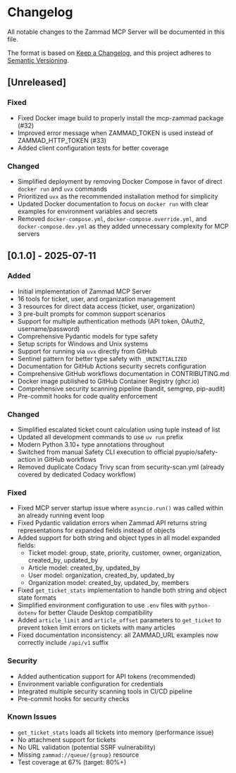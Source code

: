 # Changelog

All notable changes to the Zammad MCP Server will be documented in this file.

The format is based on [Keep a Changelog](https://keepachangelog.com/en/1.0.0/),
and this project adheres to [Semantic Versioning](https://semver.org/spec/v2.0.0.html).

## [Unreleased]

### Fixed

- Fixed Docker image build to properly install the mcp-zammad package (#32)
- Improved error message when ZAMMAD_TOKEN is used instead of ZAMMAD_HTTP_TOKEN (#33)
- Added client configuration tests for better coverage

### Changed

- Simplified deployment by removing Docker Compose in favor of direct `docker run` and `uvx` commands
- Prioritized `uvx` as the recommended installation method for simplicity
- Updated Docker documentation to focus on `docker run` with clear examples for environment variables and secrets
- Removed `docker-compose.yml`, `docker-compose.override.yml`, and `docker-compose.dev.yml` as they added unnecessary complexity for MCP servers

## [0.1.0] - 2025-07-11

### Added

- Initial implementation of Zammad MCP Server
- 16 tools for ticket, user, and organization management
- 3 resources for direct data access (ticket, user, organization)
- 3 pre-built prompts for common support scenarios
- Support for multiple authentication methods (API token, OAuth2, username/password)
- Comprehensive Pydantic models for type safety
- Setup scripts for Windows and Unix systems
- Support for running via `uvx` directly from GitHub
- Sentinel pattern for better type safety with `_UNINITIALIZED`
- Documentation for GitHub Actions security secrets configuration
- Comprehensive GitHub workflows documentation in CONTRIBUTING.md
- Docker image published to GitHub Container Registry (ghcr.io)
- Comprehensive security scanning pipeline (bandit, semgrep, pip-audit)
- Pre-commit hooks for code quality enforcement

### Changed

- Simplified escalated ticket count calculation using tuple instead of list
- Updated all development commands to use `uv run` prefix
- Modern Python 3.10+ type annotations throughout
- Switched from manual Safety CLI execution to official pyupio/safety-action in GitHub workflows
- Removed duplicate Codacy Trivy scan from security-scan.yml (already covered by dedicated Codacy workflow)

### Fixed

- Fixed MCP server startup issue where `asyncio.run()` was called within an already running event loop
- Fixed Pydantic validation errors when Zammad API returns string representations for expanded fields instead of objects
- Added support for both string and object types in all model expanded fields:
  - Ticket model: group, state, priority, customer, owner, organization, created_by, updated_by
  - Article model: created_by, updated_by
  - User model: organization, created_by, updated_by
  - Organization model: created_by, updated_by, members
- Fixed `get_ticket_stats` implementation to handle both string and object state formats
- Simplified environment configuration to use `.env` files with `python-dotenv` for better Claude Desktop compatibility
- Added `article_limit` and `article_offset` parameters to `get_ticket` to prevent token limit errors on tickets with many articles
- Fixed documentation inconsistency: all ZAMMAD_URL examples now correctly include `/api/v1` suffix

### Security

- Added authentication support for API tokens (recommended)
- Environment variable configuration for credentials
- Integrated multiple security scanning tools in CI/CD pipeline
- Pre-commit hooks for security checks

### Known Issues

- `get_ticket_stats` loads all tickets into memory (performance issue)
- No attachment support for tickets
- No URL validation (potential SSRF vulnerability)
- Missing `zammad://queue/{group}` resource
- Test coverage at 67% (target: 80%+)
